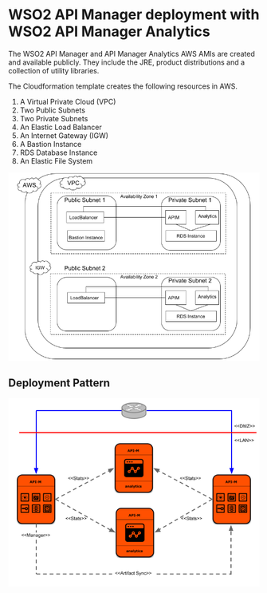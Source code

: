# WSO2 API Manager deployment with WSO2 API Manager Analytics

The WSO2 API Manager and API Manager Analytics AWS AMIs are created and available publicly.
They include the JRE, product distributions and a collection of utility libraries.

The Cloudformation template creates the following resources in AWS.

1. A Virtual Private Cloud (VPC)
2. Two Public Subnets
3. Two Private Subnets
4. An Elastic Load Balancer
5. An Internet Gateway (IGW)
6. A Bastion Instance
7. RDS Database Instance
8. An Elastic File System

![vpc](images/vpc-diagram.png)

## Deployment Pattern

![deployement-diagram](images/deployment-diagram.png)

